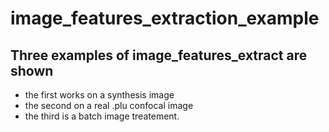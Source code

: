 # image_features_extraction_example
## Three examples of image_features_extract are shown
- the first works on a synthesis image
- the second on a real .plu confocal image
- the third is a batch image treatement.